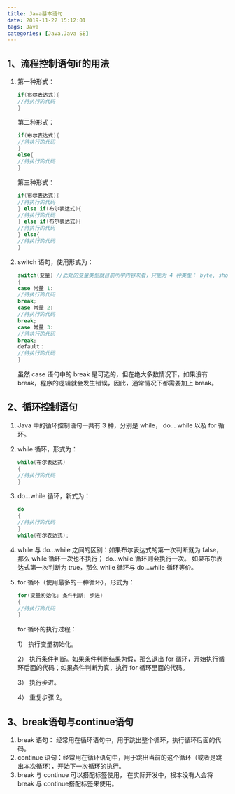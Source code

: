 ```yaml
---
title: Java基本语句
date: 2019-11-22 15:12:01
tags: Java
categories: [Java,Java SE]
---
```


## 1、流程控制语句if的用法

1. 第一种形式：

    ```java
    if(布尔表达式){
    //待执行的代码
    }
    ```

    第二种形式：

    ```java
    if(布尔表达式){
    //待执行的代码
    }
    else{
    //待执行的代码
    }
    ```

    第三种形式：

    ```java
    if(布尔表达式){
    //待执行的代码
    } else if(布尔表达式){
    //待执行的代码
    } else if(布尔表达式){
    //待执行的代码
    } else{
    //待执行的代码
    }
    ```

2. switch 语句，使用形式为：

    ```java
    switch(变量) //此处的变量类型就目前所学内容来看，只能为 4 种类型： byte, short, int,char。
    {
    case 常量 1:
    //待执行的代码
    break;
    case 常量 2:
    //待执行的代码
    break;
    case 常量 3:
    //待执行的代码
    break;
    default：
    //待执行的代码
    }
    ```

    虽然 case 语句中的 break 是可选的，但在绝大多数情况下，如果没有 break，程序的逻辑就会发生错误，因此，通常情况下都需要加上 break。

## 2、循环控制语句

1. Java 中的循环控制语句一共有 3 种，分别是 while， do… while 以及 for 循环。

2. while 循环，形式为：

    ```java
    while(布尔表达式)
    {
    //待执行的代码
    }
    ```

3. do…while 循环，新式为：

    ```java
    do
    {
    //待执行的代码
    }
    while(布尔表达式);
    ```

4. while 与 do…while 之间的区别：如果布尔表达式的第一次判断就为 false，那么 while 循环一次也不执行； do…while 循环则会执行一次。 如果布尔表达式第一次判断为 true，那么 while 循环与 do…while 循环等价。

5. for 循环（使用最多的一种循环），形式为：

    ```java
    for(变量初始化; 条件判断; 步进)
    {
    //待执行的代码
    }
    ```

    for 循环的执行过程：

    1） 执行变量初始化。

    2） 执行条件判断。如果条件判断结果为假，那么退出 for 循环，开始执行循环后面的代码；如果条件判断为真，执行 for 循环里面的代码。

    3） 执行步进。

    4） 重复步骤 2。

## 3、break语句与continue语句

1. break 语句： 经常用在循环语句中，用于跳出整个循环，执行循环后面的代码。
2. continue 语句：经常用在循环语句中，用于跳出当前的这个循环（或者是跳出本次循环），开始下一次循环的执行。
3. break 与 continue 可以搭配标签使用， 在实际开发中，根本没有人会将 break 与 continue搭配标签来使用。

